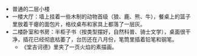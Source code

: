 - 普通的二层小楼
- 一楼大厅：墙上挂着一些木制的动物首级（狼、鹿、熊、牛），餐桌上的篮子里放着干瘪的面包片，格纹桌布和家具上都落了一层灰。
- 二楼卧室和书房：半柜子书（按类型摆好，自然科普、骑士文学），桌面很干净，插花已经彻底枯萎了，台历还在八月份，笔筒里插着铅笔和钢笔。
	- 《堂吉诃德》里夹了一页火焰的素描画。